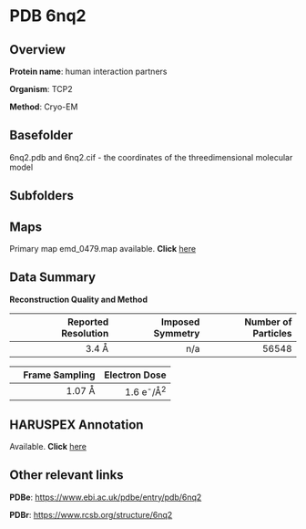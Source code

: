 # PDB 6nq2

## Overview

**Protein name**: human interaction partners

**Organism**: TCP2

**Method**: Cryo-EM

## Basefolder

6nq2.pdb and 6nq2.cif - the coordinates of the threedimensional molecular model

## Subfolders









## Maps

Primary map emd_0479.map available. **Click** [here](http://ftp.wwpdb.org/pub/emdb/structures/EMD-0479/map/) 

## Data Summary
**Reconstruction Quality and Method**

|   | Reported Resolution | Imposed Symmetry | Number of Particles |
|---|-------------:|----------------:|--------------:|
|   |3.4 Å|n/a|56548|

|   | Frame Sampling | Electron Dose |
|---|-------------:|----------------:|
|   |1.07 Å|1.6 e<sup>-</sup>/Å<sup>2</sup>|

## HARUSPEX Annotation

Available. **Click** [here](https://zenodo.org/record/3820211)

## Other relevant links 
**PDBe**:  https://www.ebi.ac.uk/pdbe/entry/pdb/6nq2
 
**PDBr**: https://www.rcsb.org/structure/6nq2 
